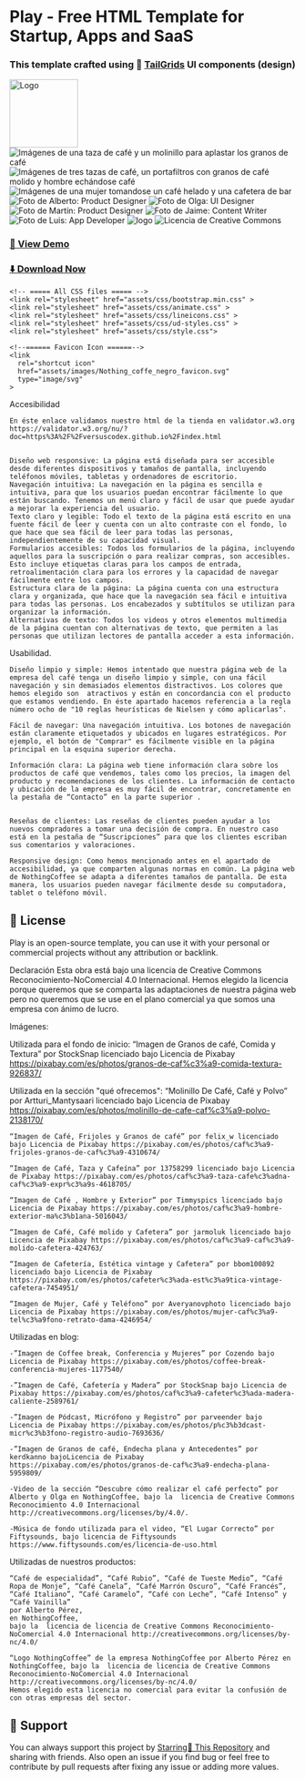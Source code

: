 # Play - Free HTML Template for Startup, Apps and SaaS

<!-- =========

	Template Name: Play
	Author: UIdeck
	Author URI: https://uideck.com/
	Support: https://uideck.com/support/
	Version: 1.1

========== -->
<!-- Primary Meta Tags -->
<meta name="title" content="NothingCoffee">
<meta name="description" content="Venta y suscripción de cafe de grano y cápsula">

<!-- Open Graph / Facebook -->
<meta property="og:type" content="website">
<meta property="og:url" content="https://versuscodex.github.io/index.html">
<meta property="og:title" content="NothingCoffee">
<meta property="og:description" content="Play - Free Open Source HTML Bootstrap Template by UIdeck Team">
<meta property="og:image" content="https://uideck.com/wp-content/uploads/2021/09/play-meta-bs.jpg">

<!-- Twitter -->
<meta property="twitter:card" content="summary_large_image">
<meta property="twitter:url" content="https://versuscodex.github.io/index.html">
<meta property="twitter:title" content="NothingCoffee">
<meta property="twitter:description" content="Venta y suscripción de cafe de grano y cápsula">
<meta property="twitter:image" content="https://uideck.com/wp-content/uploads/2021/09/play-meta-bs.jpg">

### This template crafted using 🥞 [TailGrids](https://tailgrids.com/) UI components (design)
<img src="assets/images/logo/NothingBlanco.svg" alt="Logo" width="120">
<img src="./assets/misimagenes/cafe1.png" alt="Imágenes de una taza de café y un molinillo para aplastar los granos de café" >
<img src="./assets/misimagenes/cafe2.png" alt="Imágenes de tres tazas de café, un portafiltros con granos de café molido y hombre echándose café" >
<img src="./assets/misimagenes/cafe3.png" alt="Imágenes de una mujer tomandose un café helado y una cafetera de bar" >
<img src="assets/images/team/Alberto1.svg" alt="Foto de Alberto: Product Designer" >
<img src="assets/images/team/olga1.svg" alt="Foto de Olga: UI Designer" >
<img src="assets/images/team/martin.svg" alt="Foto de Martín: Product Designer">
<img src="assets/images/team/Jaime.svg" alt="Foto de Jaime: Content Writer" >
<img src="assets/images/team/Luis.png" alt="Foto de Luis: App Developer" >
<img src="assets/images/logo/logo.png" alt="logo" >
<img alt="Licencia de Creative Commons" style="border-width:0" src="https://i.creativecommons.org/l/by-nc/4.0/88x31.png" >




### [🚀 View Demo](https://preview.uideck.com/items/play-bootstrap/)

### [⬇️ Download Now](https://links.uideck.com/play-bootstrap-download)
    <!-- ===== All CSS files ===== -->
    <link rel="stylesheet" href="assets/css/bootstrap.min.css" >
    <link rel="stylesheet" href="assets/css/animate.css" >
    <link rel="stylesheet" href="assets/css/lineicons.css" >
    <link rel="stylesheet" href="assets/css/ud-styles.css" >
    <link rel="stylesheet" href="assets/css/style.css">

    <!--====== Favicon Icon ======-->
    <link
      rel="shortcut icon"
      href="assets/images/Nothing_coffe_negro_favicon.svg"
      type="image/svg"
    >

Accesibilidad

    En éste enlace validamos nuestro html de la tienda en validator.w3.org
    https://validator.w3.org/nu/?doc=https%3A%2F%2Fversuscodex.github.io%2Findex.html


    Diseño web responsive: La página está diseñada para ser accesible desde diferentes dispositivos y tamaños de pantalla, incluyendo teléfonos móviles, tabletas y ordenadores de escritorio.
    Navegación intuitiva: La navegación en la página es sencilla e intuitiva, para que los usuarios puedan encontrar fácilmente lo que están buscando. Tenemos un menú claro y fácil de usar que puede ayudar a mejorar la experiencia del usuario.
    Texto claro y legible: Todo el texto de la página está escrito en una fuente fácil de leer y cuenta con un alto contraste con el fondo, lo que hace que sea fácil de leer para todas las personas, independientemente de su capacidad visual.
    Formularios accesibles: Todos los formularios de la página, incluyendo aquellos para la suscripción o para realizar compras, son accesibles. Esto incluye etiquetas claras para los campos de entrada, retroalimentación clara para los errores y la capacidad de navegar fácilmente entre los campos.
    Estructura clara de la página: La página cuenta con una estructura clara y organizada, que hace que la navegación sea fácil e intuitiva para todas las personas. Los encabezados y subtítulos se utilizan para organizar la información.
    Alternativas de texto: Todos los videos y otros elementos multimedia de la página cuentan con alternativas de texto, que permiten a las personas que utilizan lectores de pantalla acceder a esta información.


Usabilidad.

    Diseño limpio y simple: Hemos intentado que nuestra página web de la empresa del café tenga un diseño limpio y simple, con una fácil navegación y sin demasiados elementos distractivos. Los colores que hemos elegido son  atractivos y están en concordancia con el producto que estamos vendiendo. En éste apartado hacemos referencia a la regla número ocho de "10 reglas heurísticas de Nielsen y cómo aplicarlas".

    Fácil de navegar: Una navegación intuitiva. Los botones de navegación están claramente etiquetados y ubicados en lugares estratégicos. Por ejemplo, el botón de "Comprar" es fácilmente visible en la página principal en la esquina superior derecha.

    Información clara: La página web tiene información clara sobre los productos de café que vendemos, tales como los precios, la imagen del producto y recomendaciones de los clientes. La información de contacto y ubicación de la empresa es muy fácil de encontrar, concretamente en la pestaña de “Contacto” en la parte superior .


    Reseñas de clientes: Las reseñas de clientes pueden ayudar a los nuevos compradores a tomar una decisión de compra. En nuestro caso está en la pestaña de “Suscripciones” para que los clientes escriban sus comentarios y valoraciones.

    Responsive design: Como hemos mencionado antes en el apartado de accesibilidad, ya que comparten algunas normas en común. La página web de NothingCoffee se adapta a diferentes tamaños de pantalla. De esta manera, los usuarios pueden navegar fácilmente desde su computadora, tablet o teléfono móvil.



## 📃 License
Play is an open-source template, you can use it with your personal or commercial projects without any attribution or backlink.

Declaración 
Esta obra está bajo una licencia de Creative Commons Reconocimiento-NoComercial 4.0 Internacional.
Hemos elegido la licencia porque queremos que se comparta las adaptaciones de nuestra página web pero no queremos que se use en el plano comercial ya que somos una empresa con ánimo de lucro.

Imágenes:

Utilizada para el fondo de inicio:
	“Imagen de Granos de café, Comida y Textura” por StockSnap licenciado bajo Licencia de Pixabay https://pixabay.com/es/photos/granos-de-caf%c3%a9-comida-textura-926837/

Utilizada en la sección "qué ofrecemos":
	“Molinillo De Café, Café y Polvo” por Artturi_Mantysaari licenciado bajo Licencia de Pixabay https://pixabay.com/es/photos/molinillo-de-cafe-caf%c3%a9-polvo-2138170/ 

	“Imagen de Café, Frijoles y Granos de café” por felix_w licenciado bajo Licencia de Pixabay https://pixabay.com/es/photos/caf%c3%a9-frijoles-granos-de-caf%c3%a9-4310674/ 

	“Imagen de Café, Taza y Cafeína” por 13758299 licenciado bajo Licencia de Pixabay https://pixabay.com/es/photos/caf%c3%a9-taza-cafe%c3%adna-caf%c3%a9-expr%c3%a9s-4618705/ 

    “Imagen de Café , Hombre y Exterior” por Timmyspics licenciado bajo Licencia de Pixabay https://pixabay.com/es/photos/caf%c3%a9-hombre-exterior-ma%c3%b1ana-5016043/ 

	“Imagen de Café, Café molido y Cafetera” por jarmoluk licenciado bajo Licencia de Pixabay https://pixabay.com/es/photos/caf%c3%a9-caf%c3%a9-molido-cafetera-424763/ 

	“Imagen de Cafetería, Estética vintage y Cafetera” por bbom100892 licenciado bajo Licencia de Pixabay https://pixabay.com/es/photos/cafeter%c3%ada-est%c3%a9tica-vintage-cafetera-7454951/ 

	“Imagen de Mujer, Café y Teléfono” por Averyanovphoto licenciado bajo Licencia de Pixabay https://pixabay.com/es/photos/mujer-caf%c3%a9-tel%c3%a9fono-retrato-dama-4246954/ 

Utilizadas en blog:

    -”Imagen de Coffee break, Conferencia y Mujeres” por Cozendo bajo Licencia de Pixabay https://pixabay.com/es/photos/coffee-break-conferencia-mujeres-1177540/ 

	-”Imagen de Café, Cafetería y Madera” por StockSnap bajo Licencia de Pixabay https://pixabay.com/es/photos/caf%c3%a9-cafeter%c3%ada-madera-caliente-2589761/ 

	-”Imagen de Pódcast, Micrófono y Registro” por parveender bajo Licencia de Pixabay https://pixabay.com/es/photos/p%c3%b3dcast-micr%c3%b3fono-registro-audio-7693636/ 
    
    -”Imagen de Granos de café, Endecha plana y Antecedentes” por kerdkanno bajoLicencia de Pixabay https://pixabay.com/es/photos/granos-de-caf%c3%a9-endecha-plana-5959809/ 

	-Video de la sección “Descubre cómo realizar el café perfecto” por Alberto y Olga en NothingCoffee, bajo la  licencia de Creative Commons Reconocimiento 4.0 Internacional http://creativecommons.org/licenses/by/4.0/.
	
    -Música de fondo utilizada para el video, “El Lugar Correcto” por Fiftysounds, bajo licencia de Fiftysounds https://www.fiftysounds.com/es/licencia-de-uso.html

Utilizadas de nuestros productos: 

    “Café de especialidad”, “Café Rubio”, “Café de Tueste Medio”, “Café Ropa de Monje”, “Café Canela”, “Café Marrón Oscuro”, “Café Francés”, “Café Italiano”, “Café Caramelo”, “Café con Leche”, “Café Intenso” y  “Café Vainilla”
    por Alberto Pérez, 
    en NothingCoffee, 
    bajo la  licencia de licencia de Creative Commons Reconocimiento-NoComercial 4.0 Internacional http://creativecommons.org/licenses/by-nc/4.0/

    “Logo NothingCoffee” de la empresa NothingCoffee por Alberto Pérez en NothingCoffee, bajo la  licencia de licencia de Creative Commons Reconocimiento-NoComercial 4.0 Internacional http://creativecommons.org/licenses/by-nc/4.0/ 
    Hemos elegido esta licencia no comercial para evitar la confusión de con otras empresas del sector.

## 💙 Support
You can always support this project by [Starring🌟 This Repository](https://github.com/VersusCodeX/NothingCoffee.git) 
and sharing with friends. Also open an issue if you find bug or feel free to contribute by pull requests after fixing any issue or adding more values.
